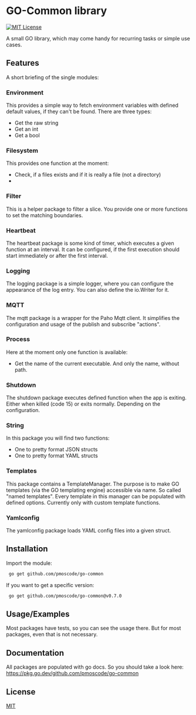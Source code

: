 # GO-Common library

[![MIT License](https://img.shields.io/badge/License-MIT-green.svg)](https://choosealicense.com/licenses/mit/)

A small GO library, which may come handy for recurring tasks or simple use cases.

## Features

A short briefing of the single modules:

### Environment
This provides a simple way to fetch environment variables with defined default values, if they can't be found.
There are three types:
- Get the raw string
- Get an int
- Get a bool

### Filesystem
This provides one function at the moment:
- Check, if a files exists and if it is really a file (not a directory)
- 
### Filter
This is a helper package to filter a slice. You provide one or more functions to set the matching boundaries.

### Heartbeat
The heartbeat package is some kind of timer, which executes a given function at an interval.
It can be configured, if the first execution should start immediately or after the first interval.

### Logging
The logging package is a simple logger, where you can configure the appearance of the log entry.
You can also define the io.Writer for it.

### MQTT
The mqtt package is a wrapper for the Paho Mqtt client.
It simplifies the configuration and usage of the publish and subscribe "actions".

### Process
Here at the moment only one function is available:
- Get the name of the current executable. And only the name, without path.

### Shutdown
The shutdown package executes defined function when the app is exiting.
Either when killed (code 15) or exits normally. Depending on the configuration.

### String
In this package you will find two functions:
- One to pretty format JSON structs
- One to pretty format YAML structs

### Templates
This package contains a TemplateManager. The purpose is to make GO templates (via the GO templating engine)
accessible via name. So called "named templates".
Every template in this manager can be populated with defined options. Currently only with custom template functions.

### Yamlconfig
The yamlconfig package loads YAML config files into a given struct.

## Installation

Import the module:

```bash
 go get github.com/pmoscode/go-common
```
If you want to get a specific version:

```bash
 go get github.com/pmoscode/go-common@v0.7.0
```
    
## Usage/Examples

Most packages have tests, so you can see the usage there.
But for most packages, even that is not necessary.

## Documentation

All packages are populated with go docs. So you should take a look here:
https://pkg.go.dev/github.com/pmoscode/go-common


## License

[MIT](https://choosealicense.com/licenses/mit/)

